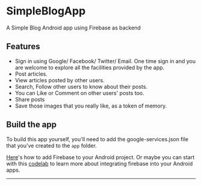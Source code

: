 # SimpleBlogApp
A Simple Blog Android app using Firebase as backend


## Features

* Sign in using Google/ Facebook/ Twitter/ Email. One time sign in and you are welcome to explore all the facilities provided by the app.  
* Post articles.
* View articles posted by other users.
* Search, Follow other users to know about their posts. 
* You can Like or Comment on other users' posts too.
* Share posts
* Save those images that you really like, as a token of memory.


## Build the app

To build this app yourself, you'll need to add the google-services.json file that you've created to the `app` folder. 

[Here](https://firebase.google.com/docs/android/setup)'s how to add Firebase to your Android project. Or maybe you can start with this [codelab](https://codelabs.developers.google.com/codelabs/firebase-android/) to learn more about integrating firebase into your Android apps.


<hr>
